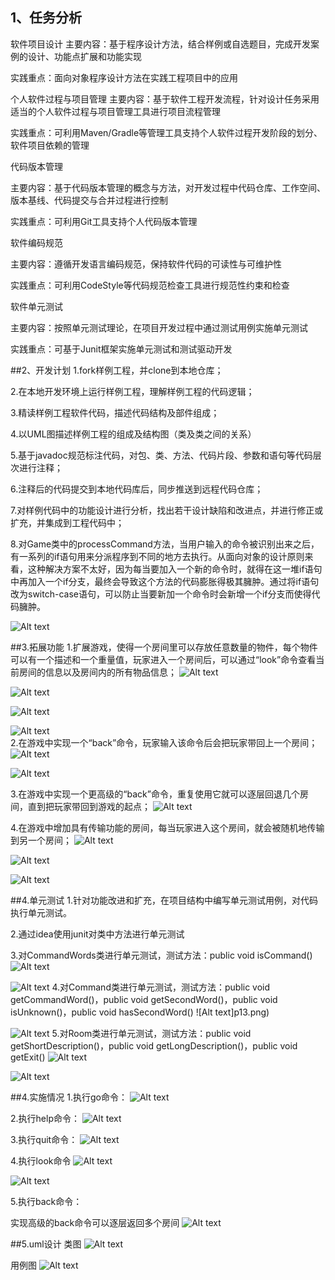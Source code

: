 ## 1、任务分析

软件项目设计
主要内容：基于程序设计方法，结合样例或自选题目，完成开发案例的设计、功能点扩展和功能实现

实践重点：面向对象程序设计方法在实践工程项目中的应用

个人软件过程与项目管理
主要内容：基于软件工程开发流程，针对设计任务采用适当的个人软件过程与项目管理工具进行项目流程管理

实践重点：可利用Maven/Gradle等管理工具支持个人软件过程开发阶段的划分、软件项目依赖的管理

代码版本管理

主要内容：基于代码版本管理的概念与方法，对开发过程中代码仓库、工作空间、版本基线、代码提交与合并过程进行控制

实践重点：可利用Git工具支持个人代码版本管理

软件编码规范

主要内容：遵循开发语言编码规范，保持软件代码的可读性与可维护性

实践重点：可利用CodeStyle等代码规范检查工具进行规范性约束和检查

软件单元测试

主要内容：按照单元测试理论，在项目开发过程中通过测试用例实施单元测试

实践重点：可基于Junit框架实施单元测试和测试驱动开发


##2、开发计划
1.fork样例工程，并clone到本地仓库；

2.在本地开发环境上运行样例工程，理解样例工程的代码逻辑；

3.精读样例工程软件代码，描述代码结构及部件组成；

4.以UML图描述样例工程的组成及结构图（类及类之间的关系）

5.基于javadoc规范标注代码，对包、类、方法、代码片段、参数和语句等代码层次进行注释；

6.注释后的代码提交到本地代码库后，同步推送到远程代码仓库；

7.对样例代码中的功能设计进行分析，找出若干设计缺陷和改进点，并进行修正或扩充，并集成到工程代码中；

8.对Game类中的processCommand方法，当用户输入的命令被识别出来之后，有一系列的if语句用来分派程序到不同的地方去执行。从面向对象的设计原则来看，这种解决方案不太好，因为每当要加入一个新的命令时，就得在这一堆if语句中再加入一个if分支，最终会导致这个方法的代码膨胀得极其臃肿。通过将if语句改为switch-case语句，可以防止当要新加一个命令时会新增一个if分支而使得代码臃肿。

![Alt text](p1.png) 

##3.拓展功能
1.扩展游戏，使得一个房间里可以存放任意数量的物件，每个物件可以有一个描述和一个重量值，玩家进入一个房间后，可以通过“look”命令查看当前房间的信息以及房间内的所有物品信息；
![Alt text](p2.png) 

![Alt text](p3.png) 

![Alt text](p4.png)

![Alt text](p5.png)  
2.在游戏中实现一个“back”命令，玩家输入该命令后会把玩家带回上一个房间；
![Alt text](p6.png)  

![Alt text](p7.png) 

3.在游戏中实现一个更高级的“back”命令，重复使用它就可以逐层回退几个房间，直到把玩家带回到游戏的起点；
![Alt text](p6.png) 

4.在游戏中增加具有传输功能的房间，每当玩家进入这个房间，就会被随机地传输到另一个房间；
![Alt text](p8.png) 

![Alt text](p9.png)

![Alt text](p10.png)

##4.单元测试
1.针对功能改进和扩充，在项目结构中编写单元测试用例，对代码执行单元测试。

2.通过idea使用junit对类中方法进行单元测试

3.对CommandWords类进行单元测试，测试方法：public void isCommand()
![Alt text](p11.png)

![Alt text](p12.png)
4.对Command类进行单元测试，测试方法：public void getCommandWord()，public void getSecondWord()，public void isUnknown()，public void hasSecondWord()
![Alt text]p13.png)

![Alt text](p14.png)
5.对Room类进行单元测试，测试方法：public void getShortDescription()，public void getLongDescription()，public void getExit()
![Alt text](p15.png)

![Alt text](p16.png)

##4.实施情况
1.执行go命令：
![Alt text](p17.png)

2.执行help命令：
![Alt text](p18.png)

3.执行quit命令：
![Alt text](p19.png)

4.执行look命令
![Alt text](p20.png)

![Alt text](p21.png)

5.执行back命令：

实现高级的back命令可以逐层返回多个房间
![Alt text](p22.png)

##5.uml设计
类图
![Alt text](p23.png)

用例图
![Alt text](p24.png)


